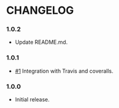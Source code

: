 # CHANGELOG

### 1.0.2

- Update README.md.

### 1.0.1

- [#1] Integration with Travis and coveralls.

### 1.0.0

- Initial release.


[#1]: https://github.com/ywangii/await-targz/pull/1

